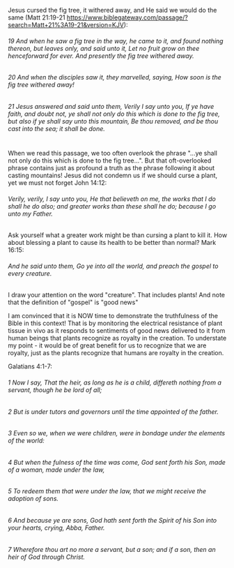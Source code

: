 Jesus cursed the fig tree, it withered away, and He said we would do the same
(Matt 21:19-21 https://www.biblegateway.com/passage/?search=Matt+21%3A19-21&version=KJV):

###### 19 And when he saw a fig tree in the way, he came to it, and found nothing thereon, but leaves only, and said unto it, Let no fruit grow on thee henceforward for ever. And presently the fig tree withered away.
###### 20 And when the disciples saw it, they marvelled, saying, How soon is the fig tree withered away!
###### 21 Jesus answered and said unto them, Verily I say unto you, If ye have faith, and doubt not, ye shall not only do this which is done to the fig tree, but also if ye shall say unto this mountain, Be thou removed, and be thou cast into the sea; it shall be done.
#      
When we read this passage, we too often overlook the phrase "...ye shall not only do this  which is done to the fig 
tree...".  But that oft-overlooked phrase contains just as profound a truth as the phrase following it about casting 
mountains!  Jesus did not condemn us if we should curse a plant, yet we must not forget John 14:12:
###### Verily, verily, I say unto you, He that believeth on me, the works that I do shall he do also; and greater works than these shall he do; because I go unto my Father.
Ask yourself what a greater work might be than cursing a plant to kill it.  How about blessing a plant to cause its 
health to be better than normal?  Mark 16:15:
###### And he said unto them, Go ye into all the world, and preach the gospel to every creature.
I draw your attention on the word "creature".  That includes plants!  And note that the definition of "gospel" is "good 
news"

I am convinced that it is NOW time to demonstrate the truthfulness of the Bible in this context!  That is by 
monitoring the electrical resistance of plant tissue in vivo as it responds to sentiments of good news delivered to it 
from human beings that plants recognize as royalty in the creation.  To understate my point - it would be of great benefit 
for us to recognize that we are royalty, just as the plants recognize that humans are royalty in the creation.

Galatians 4:1-7:
###### 1 Now I say, That the heir, as long as he is a child, differeth nothing from a servant, though he be lord of all;
###### 2 But is under tutors and governors until the time appointed of the father.
###### 3 Even so we, when we were children, were in bondage under the elements of the world:
###### 4 But when the fulness of the time was come, God sent forth his Son, made of a woman, made under the law,
###### 5 To redeem them that were under the law, that we might receive the adoption of sons.
###### 6 And because ye are sons, God hath sent forth the Spirit of his Son into your hearts, crying, Abba, Father.
###### 7 Wherefore thou art no more a servant, but a son; and if a son, then an heir of God through Christ.
